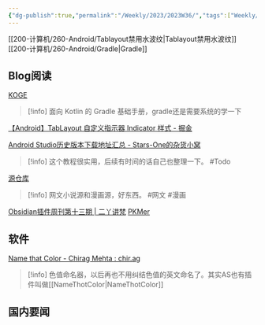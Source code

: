 ```yaml
---
{"dg-publish":true,"permalink":"/Weekly/2023/2023W36/","tags":["Weekly/2023/W36","Gradle","NameThatColor"],"noteIcon":""}
---
```




[[200-计算机/260-Android/Tablayout禁用水波纹\|Tablayout禁用水波纹]]
[[200-计算机/260-Android/Gradle\|Gradle]]
## Blog阅读

[KOGE](https://koge.2bab.me/#/zh-cn/)
>[!info]
>面向 Kotlin 的 Gradle 基础手册，gradle还是需要系统的学一下


[【Android】TabLayout 自定义指示器 Indicator 样式 - 掘金](https://juejin.cn/post/6844903860587200526)

[Android Studio历史版本下载地址汇总 - Stars-One的杂货小窝](https://stars-one.site/2023/06/03/android-studio-version-list)
>[!info]
>这个教程很实用，后续有时间的话自己也整理一下。 #Todo


[源仓库](https://www.yckceo.com/)
>[!info]
>网文小说源和漫画源，好东西。
> #网文  #漫画 

[Obsidian插件周刊第十三期 | 二丫讲梵](https://wiki.eryajf.net/pages/be52b4/#%E5%89%8D%E8%A8%80)
[PKMer](https://pkmer.cn/#home)

## 软件
[Name that Color - Chirag Mehta : chir.ag](https://chir.ag/projects/name-that-color/#6195ED)
>[!info]
>色值命名器，以后再也不用纠结色值的英文命名了。其实AS也有插件叫做[[NameThotColor\|NameThotColor]]


## 国内要闻

